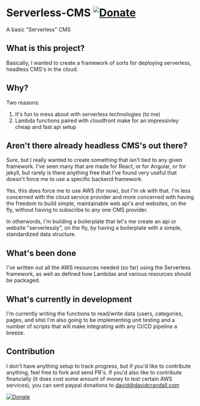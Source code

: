 # Serverless-CMS [![Donate](https://img.shields.io/badge/Donate-PayPal-green.svg)](https://paypal.me/davidgenecrandall)
A basic "Serverless" CMS

## What is this project?
Basically, I wanted to create a framework of sorts for deploying serverless, headless CMS's in the cloud.

## Why?

Two reasons:
1. It's fun to mess about with serverless technologies (to me)
2. Lambda functions paired with cloudfront make for an impressivley cheap and fast api setup

## Aren't there already headless CMS's out there?

Sure, but I really wanted to create something that isn't tied to any given framework. I've seen many that are made for React, or for Angular, or for jekyll, but rarely is there anything free that I've found very useful that doesn't force me to use a specific backend framework.

Yes, this does force me to use AWS (for now), but I'm ok with that. I'm less concerned with the cloud service provider and more concerned with having the freedom to build simple, maintainable web api's and websites, on the fly, without having to subscribe to any one CMS provider.

In otherwords, I'm building a boilerplate that let's me create an api or website "serverlessly", on the fly, by having a boilerplate with a simple, standardized data structure.

## What's been done
I've written out all the AWS resources needed (so far) using the Serverless framework, as well as defined how Lambdas and various resources should be packaged.

## What's currently in development
I'm currently writing the functions to read/write data (users, categories, pages, and site)
I'm also going to be implementing unit testing and a number of scripts that will make integrating with any CI/CD pipeline a breeze.

## Contribution
I don't have anything setup to track progress, but if you'd like to contribute anything, feel free to fork and send PR's.
If you'd also like to contribute financially (it does cost some amount of money to test certain AWS services), you can sent paypal donations to david@davidcrandall.com

[![Donate](https://img.shields.io/badge/Donate-PayPal-green.svg)](https://paypal.me/davidgenecrandall)
